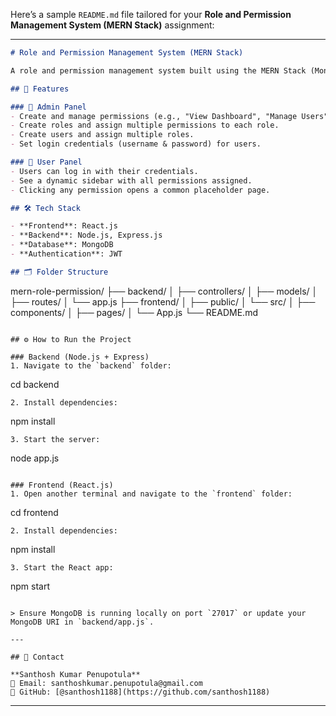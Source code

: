 Here’s a sample `README.md` file tailored for your **Role and Permission Management System (MERN Stack)** assignment:

---

```markdown
# Role and Permission Management System (MERN Stack)

A role and permission management system built using the MERN Stack (MongoDB, Express.js, React.js, Node.js) as part of an assignment.

## 📌 Features

### 🔐 Admin Panel
- Create and manage permissions (e.g., "View Dashboard", "Manage Users").
- Create roles and assign multiple permissions to each role.
- Create users and assign multiple roles.
- Set login credentials (username & password) for users.

### 👤 User Panel
- Users can log in with their credentials.
- See a dynamic sidebar with all permissions assigned.
- Clicking any permission opens a common placeholder page.

## 🛠️ Tech Stack

- **Frontend**: React.js
- **Backend**: Node.js, Express.js
- **Database**: MongoDB
- **Authentication**: JWT

## 🗂️ Folder Structure

```

mern-role-permission/
├── backend/
│   ├── controllers/
│   ├── models/
│   ├── routes/
│   └── app.js
├── frontend/
│   ├── public/
│   └── src/
│       ├── components/
│       ├── pages/
│       └── App.js
└── README.md

```

## ⚙️ How to Run the Project

### Backend (Node.js + Express)
1. Navigate to the `backend` folder:
```

cd backend

```
2. Install dependencies:
```

npm install

```
3. Start the server:
```

node app.js

```

### Frontend (React.js)
1. Open another terminal and navigate to the `frontend` folder:
```

cd frontend

```
2. Install dependencies:
```

npm install

```
3. Start the React app:
```

npm start

```

> Ensure MongoDB is running locally on port `27017` or update your MongoDB URI in `backend/app.js`.

---

## 📧 Contact

**Santhosh Kumar Penupotula**  
📧 Email: santhoshkumar.penupotula@gmail.com  
🔗 GitHub: [@santhosh1188](https://github.com/santhosh1188)

```

---